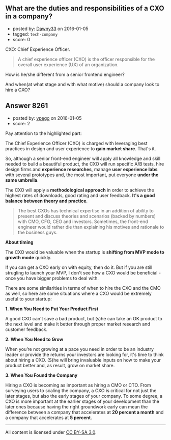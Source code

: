 ## What are the duties and responsibilities of a CXO in a company?

- posted by: [Dawny33](https://stackexchange.com/users/6444670/dawny33) on 2016-01-05
- tagged: `tech-company`
- score: 0

CXO: Chief Experience Officer. 

> A chief experience officer (CXO) is the officer responsible for the
> overall user experience (UX) of an organization.

How is he/she different from a senior frontend engineer? 

And when(at what stage and with what motive) should a company look to hire a CXO?



## Answer 8261

- posted by: [vpego](https://stackexchange.com/users/7073322/vpego) on 2016-01-05
- score: 2

Pay attention to the highlighted part: 

The Chief Experience Officer (CXO) is charged with leveraging best practices in design and user experience to **gain market share**. That's it.

So, although a senior front-end engineer will apply all knowledge and skill needed to build a beautiful product, the CXO will run specific A/B tests, hire design firms and **experience researches**, manage **user experience labs** with several prototypes and, the most important, put everyone **under the same umbrella**.

The CXO will apply a **methodological approach** in order to achieve the highest rates of downloads, good rating and user feedback. **It's a good balance between theory and practice**. 

> The best CXOs has technical expertise in an addition of ability to present and discuss
> theories and scenarios (backed by numbers) with CMO, CFO, CEO and
> investors. Sometimes, the front-end engineer would rather die than explaining his motives and rationale to the business guys.

**About timing**

The CXO would be valuable when the startup is **shifting from MVP mode to growth mode** quickly. 

If you can get a CXO early on with equity, then do it. But if you are still strugling to launch your MVP, I don't see how a CXO would be beneficial - once you have bigger problems to deal with.

There are some similarities in terms of when to hire the CXO and the CMO as well, so here are some situations where a CXO would be extremely useful to your startup:

**1. When You Need to Put Your Product First**

A good CXO can't save a bad product, but (s)he can take an OK product to the next level and make it better through proper market research and customer feedback.

**2. When You Need to Grow** 

When you’re not growing at a pace you need in order to be an industry leader or provide the returns your investors are looking for, it's time to think about hiring a CXO. (S)he will bring invaluable inputs on how to make your product better and, as result, grow on market share.

**3. When You Found the Company**

Hiring a CXO is becoming as important as hiring a CMO or CTO. From surveying users to scaling the company, a CXO is critical for not just the later stages, but also the early stages of your company. To some degree, a CXO is more important at the earlier stages of your development than the later ones because having the right groundwork early can mean the difference between a company that accelerates at **20 percent a month** and a company that accelerates at **5 percent**.



---

All content is licensed under [CC BY-SA 3.0](https://creativecommons.org/licenses/by-sa/3.0/).
